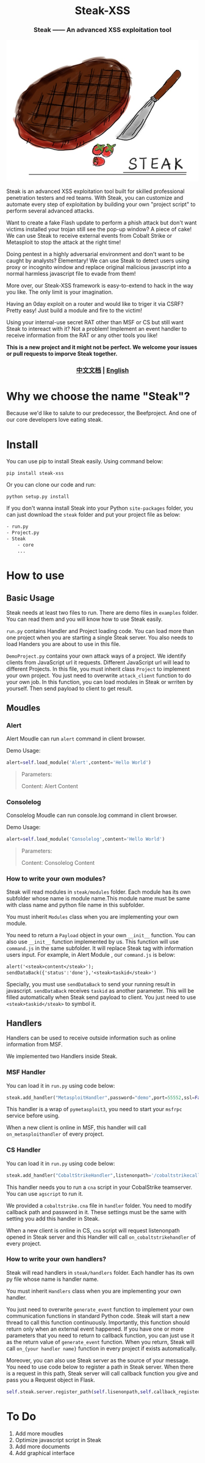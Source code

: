 
<h1 align="center" >Steak-XSS</h1>

<h3 align="center" >Steak —— An advanced XSS exploitation tool</h3>
<div align=center>
<img src="https://raw.githubusercontent.com/LoveSteak/Steak/master/logo.jpg"/>
</div>

Steak is an advanced XSS exploitation tool built for skilled professional penetration testers and red teams. With Steak, you can customize and automate every step of exploitation by building your own "project script" to perform several advanced attacks. 

Want to create a fake Flash update to perform a phish attack but don't want victims installed your trojan still see the pop-up window? A piece of cake! We can use Steak to receive external events from Cobalt Strike or Metasploit to stop the attack at the right time!

Doing pentest in a highly adversarial environment and don't want to be caught by analysts? Elementary!  We can use Steak to detect users using proxy or incognito window and replace original malicious javascript into a normal harmless javascript file to evade from them!

More over, our Steak-XSS framework is easy-to-extend to hack in the way you like. The only limit is your imagination.

Having an 0day exploit on a router and would like to triger it via CSRF? Pretty easy! Just build a module and fire to the victim! 

Using your internal-use secret RAT other than MSF or CS but still want Steak to intereact with it? Not a problem! Implement an event handler to receive information from the RAT or any other tools you like!

**This is a new project and it might not be perfect. We welcome your issues or pull requests to imporve Steak together.**

<h3 align="center" ><a href="README-zh.md">中文文档</a> | <a href="README.md">English</a></h3>

# Why we choose the name "Steak"?

Because we'd like to salute to our predecessor, the Beefproject. And one of our core developers love eating steak.

# Install

You can use pip to install Steak easily. Using command below:

```
pip install steak-xss
```

Or you can clone our code and run:

```
python setup.py install
```

If you don't wanna install Steak into your Python `site-packages` folder, you can just download the `steak` folder and put your project file as below:

```
- run.py
- Project.py
- Steak
	- core
	...
```

# How to use

## Basic Usage

Steak needs at least two files to run. There are demo files in `examples` folder. You can read them and you will know how to use Steak easily.

`run.py` contains Handler and Project loading code. You can load more than one project when you are starting a single Steak server. You also needs to load Handers you are about to use in this file.

``DemoProject.py`` contains your own attack ways of a project. We identify clients from JavaScript url it requests. Different JavaScript url will lead to different Projects. In this file, you must inherit class ``Project`` to implement your own project. You just need to overwrite `attack_client` function to do your own job. In this function, you can load modules in Steak or wrriten by yourself. Then send payload to client to get result.

## Moudles

### Alert

Alert Moudle can run `alert` command in client browser.

Demo Usage:

```python
alert=self.load_module('Alert',content='Hello World')
```

> Parameters:
>
> Content: Alert Content

### Consolelog

Consolelog Moudle can run console.log command in client browser.

Demo Usage:

```python
alert=self.load_module('Consolelog',content='Hello World')
```

> Parameters:
>
> Content: Consolelog Content

### How to write your own modules?

Steak will read modules in `steak/modules` folder. Each module has its own subfolder whose name is module name.This module name must be same with class name and python file name in this subfolder.

You must inherit `Modules` class when you are implementing your own module.

You need to return a `Payload` object in your own ``__init__`` function. You can also use  ``__init__`` function implemented by us. This function will use `command.js` in the same subfolder. It will replace Steak tag with information users input. For example, in Alert Module , our `command.js` is below:

```
alert('<steak>content</steak>');
sendDataBack({'status':'done'},'<steak>taskid</steak>')
```

Specially, you must use `sendDataBack` to send your running result in javascript. `sendDataBack` receives `taskid` as another parameter. This will be filled automatically when Steak send payload to client. You just need to use `<steak>taskid</steak>` to symbol it.

## Handlers

Handlers can be used to receive outside information such as online information from MSF.

We implemented two Handlers inside Steak.

### MSF Handler

You can load it in `run.py` using code below:

```python
steak.add_handler("MetasploitHandler",password="demo",port=55552,ssl=False)
```

This handler is a wrap of `pymetasploit3`, you need to start your `msfrpc` service before using.

When a new client is online in MSF, this handler will call `on_metasploithandler` of every project.

### CS Handler

You can load it in `run.py` using code below:

```python
steak.add_handler("CobaltStrikeHandler",listenonpath='/cobaltstrikecallback',password='demo')
```

This handler needs you to run a `cna` script in your CobalStrike teamserver. You can use `agscript` to run it.

We provided a `cobaltstrike.cna` file in `handler` folder. You need to modify callback path and password in it. These settings must be the same with setting you add this handler in Steak.

When a new client is online in CS, `cna` script will request listenonpath opened in Steak server and this Handler will call `on_cobaltstrikehandler` of every project.

### How to write your own handlers?

Steak will read handlers in `steak/handlers` folder. Each handler has its own py file whose name is handler name. 

You must inherit `Handlers` class when you are implementing your own handler.

You just need to overwrite `generate_event` function to implement your own communication functions in standard Python code. Steak will start a new thread to call this function continuously. Importantly, this function should return only when an external event happened. If you have one or more parameters that you need to return to callback function, you can just use it as the return value of `generate_event` function. When you return, Steak will call `on_{your handler name}` function in every project if exists automatically.

Moreover, you can also use Steak server as the source of your message. You need to use code below to register a path in Steak server. When there is a request in this path, Steak server will call callback function you give and pass you a Request object in Flask.

```python
self.steak.server.register_path(self.lisenonpath,self.callback_registedpath)
```

# To Do
1. Add more moudles
2. Optimize javascript script in Steak
3. Add more documents
4. Add graphical interface
